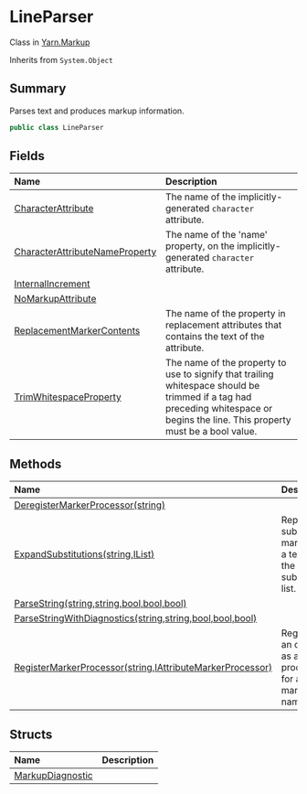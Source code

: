 # LineParser

Class in [Yarn.Markup](/docs/api/csharp/yarn.markup.md)

Inherits from `System.Object`

## Summary


Parses text and produces markup information.


```csharp
public class LineParser
```

## Fields

|Name|Description|
|:---|:---|
|[CharacterAttribute](/docs/api/csharp/yarn.markup.lineparser.characterattribute.md)|The name of the implicitly-generated  <code>character</code>  attribute.|
|[CharacterAttributeNameProperty](/docs/api/csharp/yarn.markup.lineparser.characterattributenameproperty.md)|The name of the 'name' property, on the implicitly-generated <code>character</code>  attribute.|
|[InternalIncrement](/docs/api/csharp/yarn.markup.lineparser.internalincrement.md)||
|[NoMarkupAttribute](/docs/api/csharp/yarn.markup.lineparser.nomarkupattribute.md)||
|[ReplacementMarkerContents](/docs/api/csharp/yarn.markup.lineparser.replacementmarkercontents.md)|The name of the property in replacement attributes that contains the text of the attribute.|
|[TrimWhitespaceProperty](/docs/api/csharp/yarn.markup.lineparser.trimwhitespaceproperty.md)|The name of the property to use to signify that trailing whitespace should be trimmed if a tag had preceding whitespace or begins the line. This property must be a bool value.|

## Methods

|Name|Description|
|:---|:---|
|[DeregisterMarkerProcessor(string)](/docs/api/csharp/yarn.markup.lineparser.deregistermarkerprocessor.md)||
|[ExpandSubstitutions(string,IList<string>)](/docs/api/csharp/yarn.markup.lineparser.expandsubstitutions.md)|Replaces all substitution markers in a text with the given substitution list.|
|[ParseString(string,string,bool,bool,bool)](/docs/api/csharp/yarn.markup.lineparser.parsestring.md)||
|[ParseStringWithDiagnostics(string,string,bool,bool,bool)](/docs/api/csharp/yarn.markup.lineparser.parsestringwithdiagnostics.md)||
|[RegisterMarkerProcessor(string,IAttributeMarkerProcessor)](/docs/api/csharp/yarn.markup.lineparser.registermarkerprocessor.md)|Registers an object as a marker processor for a given marker name.|

## Structs

|Name|Description|
|:---|:---|
|[MarkupDiagnostic](/docs/api/csharp/yarn.markup.lineparser.markupdiagnostic.md)||

